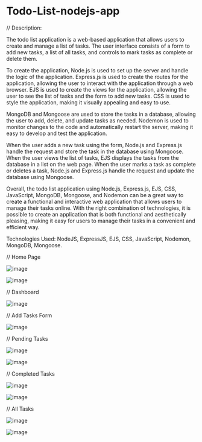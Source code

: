 # Todo-List-nodejs-app

// Description:

The todo list application is a web-based application that allows users to create and manage a list of tasks. The user interface consists of a form to add new tasks, a list of all tasks, and controls to mark tasks as complete or delete them.

To create the application, Node.js is used to set up the server and handle the logic of the application. Express.js is used to create the routes for the application, allowing the user to interact with the application through a web browser. EJS is used to create the views for the application, allowing the user to see the list of tasks and the form to add new tasks. CSS is used to style the application, making it visually appealing and easy to use.

MongoDB and Mongoose are used to store the tasks in a database, allowing the user to add, delete, and update tasks as needed. Nodemon is used to monitor changes to the code and automatically restart the server, making it easy to develop and test the application.

When the user adds a new task using the form, Node.js and Express.js handle the request and store the task in the database using Mongoose. When the user views the list of tasks, EJS displays the tasks from the database in a list on the web page. When the user marks a task as complete or deletes a task, Node.js and Express.js handle the request and update the database using Mongoose.

Overall, the todo list application using Node.js, Express.js, EJS, CSS, JavaScript, MongoDB, Mongoose, and Nodemon can be a great way to create a functional and interactive web application that allows users to manage their tasks online. With the right combination of technologies, it is possible to create an application that is both functional and aesthetically pleasing, making it easy for users to manage their tasks in a convenient and efficient way.

Technologies Used: NodeJS, ExpressJS, EJS, CSS, JavaScript, Nodemon, MongoDB, Mongoose.


// Home Page

![image](https://user-images.githubusercontent.com/92246613/225232515-4c100b6b-52e4-40f8-a6d4-85e30dc2f5e7.png)

![image](https://user-images.githubusercontent.com/92246613/225232670-274683a9-0dd6-488f-b40e-677e55ab21fa.png)


// Dashboard

![image](https://user-images.githubusercontent.com/92246613/225232960-da554f1f-ba4a-41f8-9856-edaebe339d76.png)

// Add Tasks Form

![image](https://user-images.githubusercontent.com/92246613/225238829-05433362-5b16-454c-92d5-5e536fe6912e.png)


// Pending Tasks

![image](https://user-images.githubusercontent.com/92246613/225239140-226f8eae-d8b8-4055-8a68-d85d523c2422.png)

![image](https://user-images.githubusercontent.com/92246613/225239221-caf86f3d-ef17-4d18-80a6-c72123ff5444.png)


// Completed Tasks

![image](https://user-images.githubusercontent.com/92246613/225239406-98b7ba7d-df97-4d27-bb66-596a32187d87.png)

![image](https://user-images.githubusercontent.com/92246613/225239460-c811e0f3-e703-453a-bfef-2579bb83692a.png)


// All Tasks

![image](https://user-images.githubusercontent.com/92246613/225239841-4b5d77f0-4a54-4339-b6b3-b6a1be6776b5.png)

![image](https://user-images.githubusercontent.com/92246613/225239994-a5217721-e687-480e-9639-8a969410bb8f.png)


